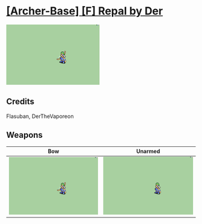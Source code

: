 # [\[Archer-Base\] \[F\] Repal by Der](./)
 

<img src="./5.%20Bow/Bow_000.png" alt="[Archer-Base] [F] Repal by Der standing" />

## Credits

Flasuban, DerTheVaporeon

## Weapons
 

|Bow |Unarmed |
|  :---: | :---: |
| <img alt="Bow animation" src="./5.%20Bow/Bow.gif" /> | <img alt="Unarmed animation" src="./8.%20Unarmed/Unarmed.gif" /> |
